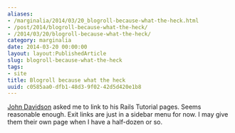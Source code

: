 ```yaml
---
aliases:
- /marginalia/2014/03/20_blogroll-because-what-the-heck.html
- /post/2014/blogroll-because-what-the-heck/
- /2014/03/20/blogroll-because-what-the-heck/
category: marginalia
date: 2014-03-20 00:00:00
layout: layout:PublishedArticle
slug: blogroll-because-what-the-heck
tags:
- site
title: Blogroll because what the heck
uuid: c0585aa0-dfb1-48d3-9f02-42d5d420e1b8
---
```


[John Davidson](http://rubyonrailstutor.github.io/) asked me to link to his Rails Tutorial pages. Seems reasonable enough. Exit links are just in a sidebar menu for now. I may give them their own page when I have a half-dozen or so.
